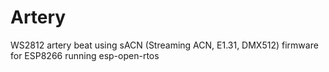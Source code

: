# Artery
WS2812 artery beat using sACN (Streaming ACN, E1.31, DMX512) firmware for ESP8266 running esp-open-rtos
